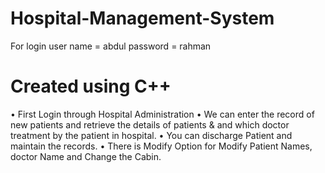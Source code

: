# Hospital-Management-System
For login
user name = abdul
password = rahman
# Created using C++
• First Login through Hospital Administration
• We can enter the record of new patients and 
retrieve the details of patients & and which doctor 
treatment by the patient in hospital.
• You can discharge Patient and maintain the 
records.
• There is Modify Option for Modify Patient Names,
doctor Name and Change the Cabin.
